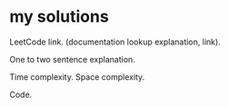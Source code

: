 # my solutions
LeetCode link.
(documentation lookup explanation, link).

One to two sentence explanation.

Time complexity.
Space complexity.

Code.
